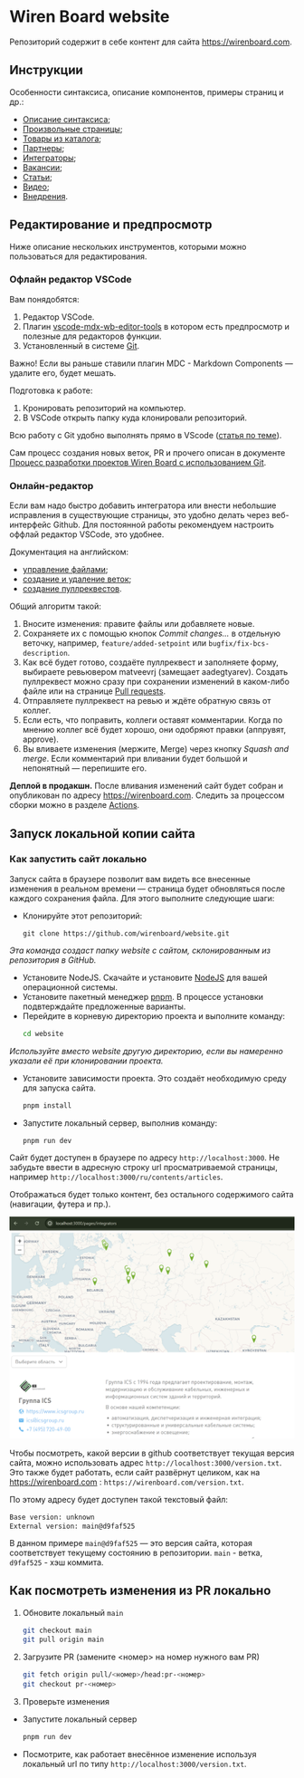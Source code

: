 # Wiren Board website
Репозиторий содержит в себе контент для сайта https://wirenboard.com.

## Инструкции
Особенности синтаксиса, описание компонентов, примеры страниц и др.:
- [Описание синтаксиса](/doc/syntax.md);
- [Произвольные страницы](/doc/page.md);
- [Товары из каталога](/doc/catalog.md);
- [Партнеры](./doc/partners.md);
- [Интеграторы](./doc/integrators.md);
- [Вакансии](./doc/jobs.md);
- [Статьи](./doc/articles.md);
- [Видео](./doc/video.md);
- [Внедрения](./doc/solutions.md).

## Редактирование и предпросмотр

Ниже описание нескольких инструментов, которыми можно пользоваться для редактирования.

### Офлайн редактор VSCode

Вам понядобятся:
1. Редактор VSCode.
2. Плагин [vscode-mdx-wb-editor-tools](https://github.com/wirenboard/vscode-mdx-wb-editor-tools) в котором есть предпросмотр и полезные для редакторов функции.
3. Установленный в системе [Git](https://git-scm.com/).

Важно! Если вы раньше ставили плагин MDC - Markdown Components — удалите его, будет мешать.

Подготовка к работе:
1. Кронировать репозиторий на компьютер.
2. В VSCode открыть папку куда клонировали репозиторий.

Всю работу с Git удобно выполнять прямо в VScode ([статья по теме](https://htmlacademy.ru/blog/git/git-in-vscode)).

Сам процесс создания новых веток, PR и прочего описан в документе [Процесс разработки проектов Wiren Board с использованием Git](https://github.com/wirenboard/codestyle/blob/master/workflow.md).


### Онлайн-редактор
Если вам надо быстро добавить интегратора или внести небольшие исправления в существующие страницы, это удобно делать через веб-интерфейс Github. Для постоянной работы рекомендуем настроить оффлай редактор VSCode, это удобнее.

Документация на английском:
- [управление файлами](https://docs.github.com/ru/repositories/working-with-files/managing-files);
- [создание и удаление веток](https://docs.github.com/en/pull-requests/collaborating-with-pull-requests/proposing-changes-to-your-work-with-pull-requests/creating-and-deleting-branches-within-your-repository);
- [создание пуллреквестов](https://docs.github.com/en/pull-requests/collaborating-with-pull-requests/proposing-changes-to-your-work-with-pull-requests/creating-a-pull-request).

Общий алгоритм такой:
1. Вносите изменения: правите файлы или добавляете новые.
2. Сохраняете их с помощью кнопок _Commit changes…_ в отдельную веточку, например, `feature/added-setpoint` или `bugfix/fix-bcs-description`.
3. Как всё будет готово, создаёте пуллреквест и заполняете форму, выбираете ревьювером matveevrj (замещает aadegtyarev). Создать пуллреквест можно сразу при сохранении изменений в каком-либо файле или на странице [Pull requests](https://github.com/wirenboard/website/pulls).
4. Отправляете пуллреквест на ревью и ждёте обратную связь от коллег.
5. Если есть, что поправить, коллеги оставят комментарии. Когда по мнению коллег всё будет хорошо, они одобряют правки (аппрувят, approve).
6. Вы вливаете изменения (мержите, Merge) через кнопку _Squash and merge_. Если комментарий при вливании будет большой и непонятный — перепишите его.

**Деплой в продакшн.** После вливания изменений сайт будет собран и опубликован по адресу https://wirenboard.com. Следить за процессом сборки можно в разделе [Actions](https://github.com/wirenboard/website/actions).

## Запуск локальной копии сайта
### Как запустить сайт локально
Запуск сайта в браузере позволит вам видеть все внесенные изменения в реальном времени — страница будет обновляться после каждого сохранения файла. Для этого выполните следующие шаги:

- Клонируйте этот репозиторий:
  ```
  git clone https://github.com/wirenboard/website.git
  ```
  
_Эта команда создаст папку website с сайтом, склонированным из репозитория в GitHub._

- Установите NodeJS. Скачайте и установите [NodeJS](https://nodejs.org/en/download/prebuilt-installer) для вашей операционной системы.
- Установите пакетный менеджер [pnpm](https://pnpm.io/installation). В процессе установки подвтерждайте предложенные варианты.
- Перейдите в корневую директорию проекта и выполните команду:
    ```bash
    cd website
    ```
    
_Используйте вместо website другую директорию, если вы намеренно указали её при клонировании проекта._

- Установите зависимости проекта. Это создаёт необходимую среду для запуска сайта.
    ```bash
    pnpm install
    ```
- Запустите локальный сервер, выполнив команду:
    ```bash
    pnpm run dev
    ```

Сайт будет доступен в браузере по адресу `http://localhost:3000`. Не забудьте ввести в адресную строку url просматриваемой страницы, например `http://localhost:3000/ru/contents/articles`.

Отображаться будет только контент, без остального содержимого сайта (навигации, футера и пр.).

![Пример страницы](doc/example.png)

Чтобы посмотреть, какой версии в github соответствует текущая версия сайта, можно использовать адрес `http://localhost:3000/version.txt`.
Это также будет работать, если сайт развёрнут целиком, как на https://wirenboard.com : `https://wirenboard.com/version.txt`.

По этому адресу будет доступен такой текстовый файл:

```
Base version: unknown
External version: main@d9faf525
```

В данном примере `main@d9faf525` — это версия сайта, которая соответствует текущему состоянию в репозитории. `main` - ветка, `d9faf525` - хэш коммита.

## Как посмотреть изменения из PR локально

1. Обновите локальный `main`
   ```bash
   git checkout main
   git pull origin main
   ```
2. Загрузите PR (замените <номер> на номер нужного вам PR)
   ```bash
   git fetch origin pull/<номер>/head:pr-<номер>
   git checkout pr-<номер>
   ```
3. Проверьте изменения
- Запустите локальный сервер
    ```bash
    pnpm run dev
    ```
-  Посмотрите, как работает внесённое изменение используя локальный url по типу `http://localhost:3000/version.txt`.